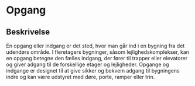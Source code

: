 # Opgang

## Beskrivelse

En opgang eller indgang er det sted, hvor man går ind i en bygning fra det udendørs område. I fleretagers bygninger, såsom lejlighedskomplekser, kan en opgang betegne den fælles indgang, der fører til trapper eller elevatorer og giver adgang til de forskellige etager og lejligheder. Opgange og indgange er designet til at give sikker og bekvem adgang til bygningens indre og kan være udstyret med døre, porte, ramper eller trin.
